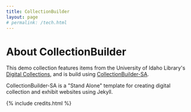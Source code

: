 ```yaml
---
title: CollectionBuilder
layout: page
# permalink: /tech.html
---
```


# About CollectionBuilder

This demo collection features items from the University of Idaho Library's [Digital Collections](https://www.lib.uidaho.edu/digital/), and is build using [CollectionBuilder-SA](https://github.com/CollectionBuilder/collectionbuilder-sa).

CollectionBuilder-SA is a "Stand Alone" template for creating digital collection and exhibit websites using Jekyll.

{% include credits.html %}
